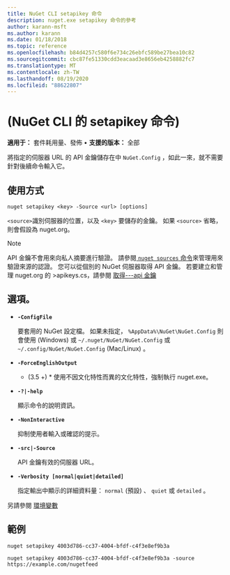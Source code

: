 ```yaml
---
title: NuGet CLI setapikey 命令
description: nuget.exe setapikey 命令的參考
author: karann-msft
ms.author: karann
ms.date: 01/18/2018
ms.topic: reference
ms.openlocfilehash: b84d4257c580f6e734c26ebfc589be27bea10c82
ms.sourcegitcommit: cbc87fe51330cdd3eacaad3e8656eb4258882fc7
ms.translationtype: MT
ms.contentlocale: zh-TW
ms.lasthandoff: 08/19/2020
ms.locfileid: "88622807"
---
```

# <a name="setapikey-command-nuget-cli"></a> (NuGet CLI 的 setapikey 命令) 

**適用于：** 套件耗用量、發佈 &bullet; **支援的版本：** 全部

將指定的伺服器 URL 的 API 金鑰儲存在中 `NuGet.Config` ，如此一來，就不需要針對後續命令輸入它。

## <a name="usage"></a>使用方式

```cli
nuget setapikey <key> -Source <url> [options]
```

`<source>`識別伺服器的位置，以及 `<key>` 要儲存的金鑰。 如果 `<source>` 省略，則會假設為 nuget.org。 

> [!NOTE]
> API 金鑰不會用來向私人摘要進行驗證。 請參閱[ `nuget sources` 命令](../cli-reference/cli-ref-sources.md)來管理用來驗證來源的認證。
> 您可以從個別的 NuGet 伺服器取得 API 金鑰。 若要建立和管理 nuget.org 的 >apikeys.cs，請參閱 [取得---api 金鑰](../../nuget-org/scoped-api-keys.md#acquire-an-api-key)

## <a name="options"></a>選項。

- **`-ConfigFile`**

  要套用的 NuGet 設定檔。 如果未指定， `%AppData%\NuGet\NuGet.Config` 則會使用 (Windows) 或 `~/.nuget/NuGet/NuGet.Config` 或 `~/.config/NuGet/NuGet.Config` (Mac/Linux) 。

- **`-ForceEnglishOutput`**

  * (3.5 +) * 使用不因文化特性而異的文化特性，強制執行 nuget.exe。

- **`-?|-help`**

  顯示命令的說明資訊。

- **`-NonInteractive`**

  抑制使用者輸入或確認的提示。

- **`-src|-Source`**

  API 金鑰有效的伺服器 URL。

- **`-Verbosity [normal|quiet|detailed]`**

  指定輸出中顯示的詳細資料量： `normal` (預設) 、 `quiet` 或 `detailed` 。

另請參閱 [環境變數](cli-ref-environment-variables.md)

## <a name="examples"></a>範例

```cli
nuget setapikey 4003d786-cc37-4004-bfdf-c4f3e8ef9b3a

nuget setapikey 4003d786-cc37-4004-bfdf-c4f3e8ef9b3a -source https://example.com/nugetfeed
```
